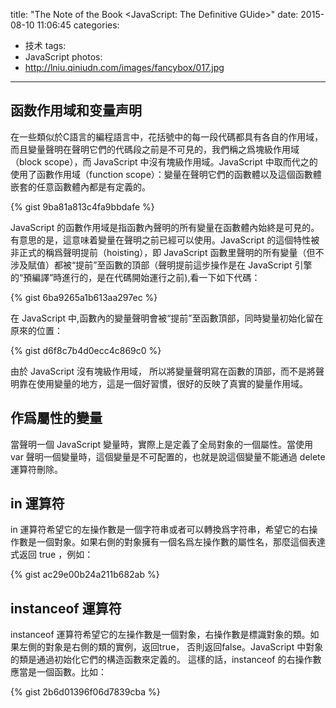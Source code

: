 title: "The Note of the Book <JavaScript: The Definitive GUide>"
date: 2015-08-10 11:06:45
categories: 
- 技术
tags:
- JavaScript
photos:
- http://lniu.qiniudn.com/images/fancybox/017.jpg
---

## 函数作用域和变量声明

在一些類似於C語言的編程語言中，花括號中的每一段代碼都具有各自的作用域，而且變量聲明在聲明它們的代碼段之前是不可見的，我們稱之爲塊級作用域（block scope），而 JavaScript 中沒有塊級作用域。JavaScript 中取而代之的使用了函數作用域（function scope）：變量在聲明它們的函數體以及這個函數體嵌套的任意函數體內都是有定義的。

<!-- more -->

{% gist 9ba81a813c4fa9bbdafe %}

JavaScript 
的函數作用域是指函數內聲明的所有變量在函數體內始終是可見的。有意思的是，這意味着變量在聲明之前已經可以使用。JavaScript 的這個特性被非正式的稱爲聲明提前（hoisting），即 JavaScript 函數里聲明的所有變量（但不涉及賦值）都被“提前”至函數的頂部（聲明提前這步操作是在 JavaScript 引擎的“預編譯”時進行的，是在代碼開始運行之前),看一下如下代碼：

{% gist 6ba9265a1b613aa297ec %}

在 JavaScript 中,函數內的變量聲明會被“提前”至函數頂部，同時變量初始化留在原來的位置：

{% gist d6f8c7b4d0ecc4c869c0 %}

由於 JavaScript 沒有塊級作用域， 所以將變量聲明寫在函數的頂部，而不是將聲明靠在使用變量的地方，這是一個好習慣，很好的反映了真實的變量作用域。


## 作爲屬性的變量

當聲明一個 JavaScript 變量時，實際上是定義了全局對象的一個屬性。當使用 var 聲明一個變量時，這個變量是不可配置的，也就是說這個變量不能通過 delete 運算符刪除。

## in 運算符

in 運算符希望它的左操作數是一個字符串或者可以轉換爲字符串，希望它的右操作數是一個對象。如果右側的對象擁有一個名爲左操作數的屬性名，那麼這個表達式返回 true ，例如：

{% gist ac29e00b24a211b682ab %}

## instanceof 運算符

instanceof 運算符希望它的左操作數是一個對象，右操作數是標識對象的類。如果左側的對象是右側的類的實例，返回true， 否則返回false。JavaScript 中對象的類是通過初始化它們的構造函數來定義的。 這樣的話，instanceof 的右操作數應當是一個函數。比如：

{% gist 2b6d01396f06d7839cba %}
